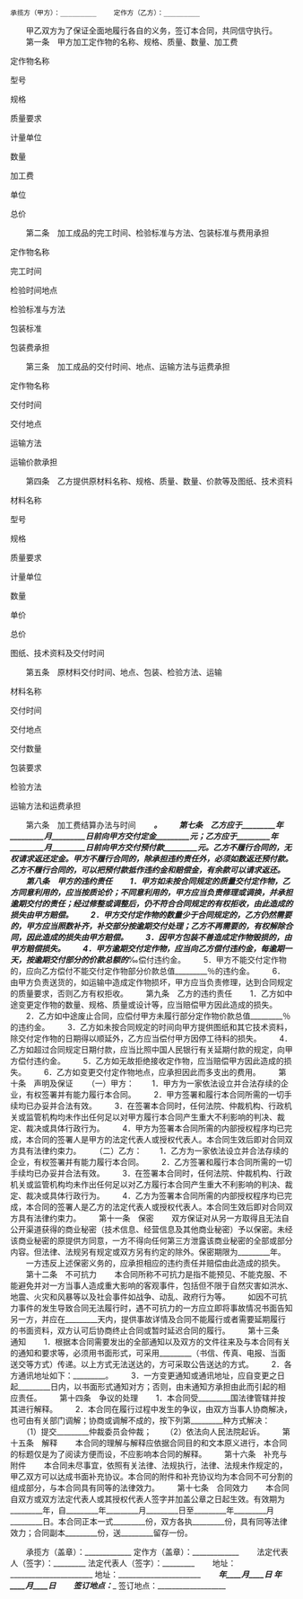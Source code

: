 
 


    承揽方（甲方）：_________ 　　定作方（乙方）：_________
　　甲乙双方为了保证全面地履行各自的义务，签订本合同，共同信守执行。
　　第一条　甲方加工定作物的名称、规格、质量、数量、加工费




 

  

   

定作物名称



   

型号



   

规格



   

质量要求



   

计量单位



   

数量



   

加工费



  

  

   

单位



   

总价



  

  

   

 



   

 



   

 



   

 



   

 



   

 



   

 



   

 



  

  

   

 



   

 



   

 



   

 



   

 



   

 



   

 



   

 



  

  

   

 



   

 



   

 



   

 



   

 



   

 



   

 



   

 



  

 





 
 
 
 
 
 
　　第二条　加工成品的完工时间、检验标准与方法、包装标准与费用承担




 

  

   

定作物名称


 



   

 


完工时间



   

 


检验时间地点



   

 


检验标准与方法



   

 


包装标准



   

 


包装费承担



  

  

   

 



   

 



   

 



   

 



   

 



   

 



  

  

   

 



   

 



   

 



   

 



   

 



   

 



  

 





　　第三条　加工成品的交付时间、地点、运输方法与运费承担




 

  

   

定作物名称



   

交付时间



   

交付地点



   

运输方法



   

运输价款承担



  

  

   

 



   

 



   

 



   

 



   

 



  

  

   

 



   

 



   

 



   

 



   

 



  

  

   

 



   

 



   

 



   

 



   

 



  

 





　　第四条　乙方提供原材料名称、规格、质量、数量、价款等及图纸、技术资料




 

  

   

材料名称



   

型号



   

规格



   

质量要求



   

计量单位



   

数量



   

单价



   

总价



   

图纸、技术资料及交付时间



  

  

   

 



   

 



   

 



   

 



   

 



   

 



   

 



   

 



   

 



  

  

   

 



   

 



   

 



   

 



   

 



   

 



   

 



   

 



   

 



  

 





　　第五条　原材料交付时间、地点、包装、检验方法、运输




 

  

   

材料名称



   

交付时间



   

交付地点



   

交付数量



   

包装要求



   

检验方法



   

运输方法和运费承担



  

  

   

 



   

 



   

 



   

 



   

 



   

 



   

 



  

  

   

 



   

 



   

 



   

 



   

 



   

 



   

 



  

 





　　第六条　加工费结算办法与时间
　　_________。
　　第七条　乙方应于_________年_________月_________日前向甲方交付定金_________元；乙方应于_________年_________月_________日前向甲方交付预付款_________元。乙方不履行合同的，无权请求返还定金。甲方不履行合同的，除承担违约责任外，必须如数返还预付款。乙方不履行合同的，可以把预付款抵作违约金和赔偿金，有余款可以请求返还。
　　第八条　甲方的违约责任
　　1．甲方如未按合同规定的质量交付定作物，乙方同意利用的，应当按质论价；不同意利用的，甲方应当负责修理或调换，并承担逾期交付的责任；经过修整或调整后，仍不符合合同规定的有权拒收，由此造成的损失由甲方赔偿。
　　2．甲方交付定作物的数量少于合同规定的，乙方仍然需要的，甲方应当照数补齐，补交部分按逾期交付处理；乙方不再需要的，有权解除合同，因此造成的损失由甲方赔偿。
　　3．因甲方包装不善造成定作物毁损的，由甲方赔偿损失。
　　4．甲方逾期交付定作物，应当向乙方偿付违约金，每逾期一天，按逾期交付部分的价款总额的_________‰偿付违约金。
　　5．甲方不能交付定作物的，应向乙方偿付不能交付定作物部分价款总值_________％的违约金。
　　6．由甲方负责送货的，如运输中造成定作物损坏，甲方应当负责修理，达到合同规定的质量要求，否则乙方有权拒收。
　　第九条　乙方的违约责任
　　1．乙方如中途变更定作物的数量、规格、质量或设计等，应当赔偿甲方因此造成的损失。
　　2．乙方如中途废止合同，应偿付甲方未履行部分定作物价款总值_________％的违约金。
　　3．乙方如未按合同规定的时间向甲方提供图纸和其它技术资料，除交付定作物的日期得以顺延外，乙方应当偿付甲方因停工待料的损失。
　　4．乙方如超过合同规定日期付款，应当比照中国人民银行有关延期付款的规定，向甲方偿付违约金。
　　5．乙方如无故拒绝接收定作物，应当赔偿甲方因此造成的损失。
　　6．乙方如变更交付定作物地点，应承担因此而多支出的费用。
　　第十条　声明及保证
　　（一）甲方：
　　1．甲方为一家依法设立并合法存续的企业，有权签署并有能力履行本合同。
　　2．甲方签署和履行本合同所需的一切手续均已办妥并合法有效。
　　3．在签署本合同时，任何法院、仲裁机构、行政机关或监管机构均未作出任何足以对甲方履行本合同产生重大不利影响的判决、裁定、裁决或具体行政行为。
　　4．甲方为签署本合同所需的内部授权程序均已完成，本合同的签署人是甲方的法定代表人或授权代表人。本合同生效后即对合同双方具有法律约束力。
　　（二）乙方：
　　1．乙方为一家依法设立并合法存续的企业，有权签署并有能力履行本合同。
　　2．乙方签署和履行本合同所需的一切手续均已办妥并合法有效。
　　3．在签署本合同时，任何法院、仲裁机构、行政机关或监管机构均未作出任何足以对乙方履行本合同产生重大不利影响的判决、裁定、裁决或具体行政行为。
　　4．乙方为签署本合同所需的内部授权程序均已完成，本合同的签署人是乙方的法定代表人或授权代表人。本合同生效后即对合同双方具有法律约束力。
　　第十一条　保密
　　双方保证对从另一方取得且无法自公开渠道获得的商业秘密（技术信息、经营信息及其他商业秘密）予以保密。未经该商业秘密的原提供方同意，一方不得向任何第三方泄露该商业秘密的全部或部分内容。但法律、法规另有规定或双方另有约定的除外。保密期限为_________年。
　　一方违反上述保密义务的，应承担相应的违约责任并赔偿由此造成的损失。
　　第十二条　不可抗力
　　本合同所称不可抗力是指不能预见、不能克服、不能避免并对一方当事人造成重大影响的客观事件，包括但不限于自然灾害如洪水、地震、火灾和风暴等以及社会事件如战争、动乱、政府行为等。
　　如因不可抗力事件的发生导致合同无法履行时，遇不可抗力的一方应立即将事故情况书面告知另一方，并应在_________天内，提供事故详情及合同不能履行或者需要延期履行的书面资料，双方认可后协商终止合同或暂时延迟合同的履行。
　　第十三条　通知
　　1．根据本合同需要发出的全部通知以及双方的文件往来及与本合同有关的通知和要求等，必须用书面形式，可采用_________（书信、传真、电报、当面送交等方式）传递。以上方式无法送达的，方可采取公告送达的方式。
　　2．各方通讯地址如下：_________。
　　3．一方变更通知或通讯地址，应自变更之日起_________日内，以书面形式通知对方；否则，由未通知方承担由此而引起的相应责任。
　　第十四条　争议的处理
　　1．本合同受_________国法律管辖并按其进行解释。
　　2．本合同在履行过程中发生的争议，由双方当事人协商解决，也可由有关部门调解；协商或调解不成的，按下列第_________种方式解决：
　　（1）提交_________仲裁委员会仲裁；
　　（2）依法向人民法院起诉。
　　第十五条　解释
　　本合同的理解与解释应依据合同目的和文本原义进行，本合同的标题仅是为了阅读方便而设，不应影响本合同的解释。
　　第十六条　补充与附件
　　本合同未尽事宜，依照有关法律、法规执行，法律、法规未作规定的，甲乙双方可以达成书面补充协议。本合同的附件和补充协议均为本合同不可分割的组成部分，与本合同具有同等的法律效力。
　　第十七条　合同效力
　　本合同自双方或双方法定代表人或其授权代表人签字并加盖公章之日起生效。有效期为_________年，自_________年_________月_________日至_________年_________月_________日。本合同正本一式_________份，双方各执_________份，具有同等法律效力；合同副本_________份，送_________留存一份。

　　承揽方（盖章）：_____________   定作方（盖章）：_____________
　　法定代表人（签字）：_________   法定代表人（签字）：_________
　　地址：_______________________   地址：_______________________
　　_________年____月____日         _________年____月____日
　　签订地点：___________________   签订地点：___________________

 


 

 
 
 
 
 
  


  
 

  


  


  
 
 
 
 

